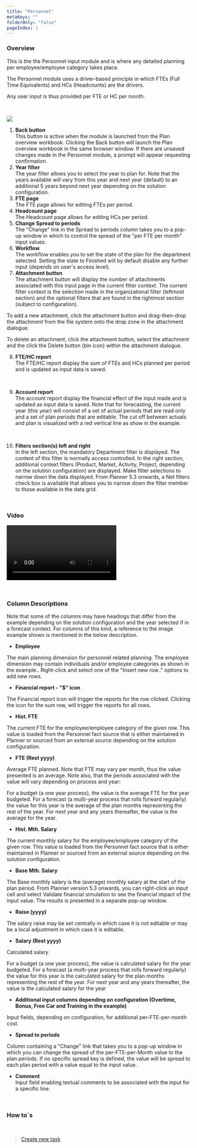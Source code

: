 ```yaml
---
title: "Personnel"
metaKeys: ""
folderOnly: "false"
pageIndex: 1
---
```

### Overview
This is the the Personnel input module and is where any detailed planning per employee/employee category takes place.

The Personnel module uses a driver-based principle in which FTEs (Full Time Equivalents) and HCs (Headcounts) are the drivers.

Any user input is thus provided per FTE or HC per month.

<br/>

![](https://profitbasedocs.blob.core.windows.net/enduserhelp/images/PersonnelOverview.JPG)

1. **Back button** <br/>
This button is active when the module is launched from the Plan overview workbook. Clicking the Back button will launch the Plan overview workbook in the same browser window. If there are unsaved changes made in the Personnel module, a prompt will appear requesting confirmation.
2. **Year filter** <br/>
The year filter allows you to select the year to plan for. Note that the years available will vary from this year and next year (default) to an additional 5 years beyond next year depending on the solution configuration.
3. **FTE page** <br/>
The FTE page allows for editing FTEs per period.
4. **Headcount page** <br/>
The Headcount page allows for editing HCs per period.
5. **Change Spread to periods** <br/>
The "Change" link in the Spread to periods column takes you to a pop-up window in which to control the spread of the "per FTE per month" input values.
6. **Workflow** <br/>
The workflow enables you to set the state of the plan for the department selected. Setting the state to Finished will by default disable any further input (depends on user's access level).
7. **Attachment button** <br/>
The attachment button will display the number of attachments associated with this input page in the current filter context. The current filter context is the selection made in the organizational filter (leftmost section) and the optional filters that are found in the rightmost section (subject to configuration).

To add a new attachment, click the attachment button and drag-then-drop the attachment from the file system onto the drop zone in the attachment dialogue.

To delete an attachment, click the attachment button, select the attachment and the click the Delete button (bin icon) within the attachment dialogue. <br/>

8. **FTE/HC report** <br/>
The FTE/HC report display the sum of FTEs and HCs planned per period and is updated as input data is saved.

<br/>

9. **Account report** <br/>
The account report display the financial effect of the input made and is updated as input data is saved.
Note that for forecasting, the current year (this year) will consist of a set of actual periods that are read only and a set of plan periods that are editable. The cut off between actuals and plan is visualized with a red vertical line as show in the example.

<br/>

10. **Filters section(s) left and right** <br/>
In the left section, the mandatory Department filter is displayed. The content of this filter is normally access controlled. In the right section, additional context filters (Product, Market, Activity, Project, depending on the solution configuration) are displayed. Make filter selections to narrow down the data displayed. From Planner 5.3 onwards, a Net filters check box is available that allows you to narrow down the filter member to those available in the data grid.<br/>

<br/>


### Video
![Introduction](https://profitbasedocs.blob.core.windows.net/enduserhelp/videos/PersonnelInput.mp4)<br/>

<br/>

### Column Descriptions

Note that some of the columns may have headings that differ from the example depending on the solution configuration and the year selected if in a forecast context. For columns of this kind, a reference to the image example shown is mentioned in the below description.

- **Employee**<br/>

The main planning dimension for personnel related planning. The employee dimension may contain individuals and/or employee categories as shown in the example.. Right-click and select one of the "Insert new row.." options to add new rows.

- **Financial report - "$" icon**<br/>

The Financial report icon will trigger the reports for the row clicked. Clicking the icon for the sum row, will trigger the reports for all rows.

- **Hist. FTE**<br/>

The current FTE for the employee/employee category of the given row. This value is loaded from the Personnel fact source that is either maintained in Planner or sourced from an external source depending on the solution configuration.

- **FTE (Rest yyyy)** <br/>

Average FTE planned. Note that FTE may vary per month, thus the value presented is an average. Note also, that the periods associated with the value will vary depending on process and year:

For a budget (a one year process), the value is the average FTE for the year budgeted.
For a forecast (a multi-year process that rolls forward regularly) the value for this year is the average of the plan months representing the rest of the year. For next year and any years thereafter, the value is the average for the year.

- **Hist. Mth. Salary** <br/>

The current monthly salary for the employee/employee category of the given row. This value is loaded from the Personnel fact source that is either maintained in Planner or sourced from an external source depending on the solution configuration.

- **Base Mth. Salary** <br/>

The Base monthly salary is the (average) monthly salary at the start of the plan period. From Planner version 5.3 onwards, you can right-click an input cell and select Validate financial simulation to see the financial impact of the input value. The results is presented in a separate pop-up window.

- **Raise (yyyy)** <br/>

The salary raise may be set centrally in which case it is not editable or may be a local adjustment in which case it is editable.

- **Salary (Rest yyyy)** <br/>

Calculated salary.

For a budget (a one year process), the value is calculated salary for the year budgeted.
For a forecast (a multi-year process that rolls forward regularly) the value for this year is the calculated salary for the plan months representing the rest of the year. For next year and any years thereafter, the value is the calculated salary for the year

- **Additional input columns depending on configuration (Overtime, Bonus, Free Car and Training in the example)** <br/>

Input fields, depending on configuration, for additional per-FTE-per-month cost.

- **Spread to periods** <br/>

Column containing a "Change" link that takes you to a pop-up window in which you can change the spread of the per-FTE-per-Month value to the plan periods. If no specific spread key is defined, the value will be spread to each plan period with a value equal to the input value.

- **Comment** <br/>
Input field enabling textual comments to be associated with the input for a specific line.

<br/>

### How to`s

<br/>

> [Create new task](../../workbooks/process-and-tasks/tasks/create-edit-task.md)<br/>



